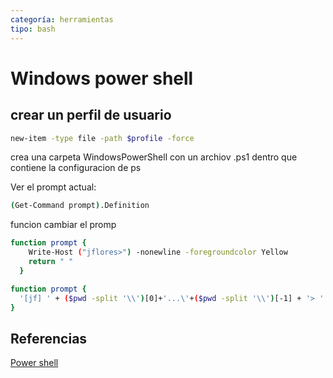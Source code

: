```yaml
---
categoría: herramientas
tipo: bash
---
```

# Windows power shell


## crear un perfil de usuario
```sh
new-item -type file -path $profile -force
```

crea una carpeta WindowsPowerShell con un archiov .ps1 dentro que contiene la configuracion de ps

Ver el prompt actual:
```sh
(Get-Command prompt).Definition
```

funcion cambiar el promp
```sh
function prompt {
    Write-Host ("jflores>") -nonewline -foregroundcolor Yellow
    return " "
  }
```

```sh
function prompt { 
  '[jf] ' + ($pwd -split '\\')[0]+'...\'+($pwd -split '\\')[-1] + '> ' 
}
```
## Referencias

[Power shell](https://blog.victorsilva.com.uy/powershell-customizar-prompt/)
